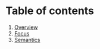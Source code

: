 # Table of contents

1. [Overview](001-a11y-overview.md)
2. [Focus](002-focus.md)
3. [Semantics](003-semantics.md)